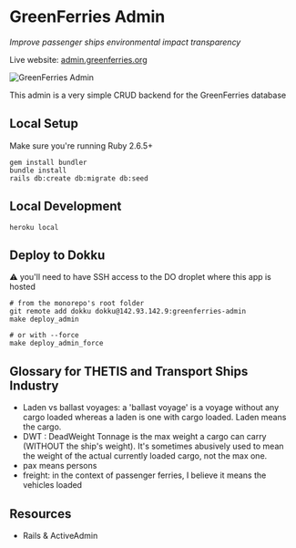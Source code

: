 # GreenFerries Admin

*Improve passenger ships environmental impact transparency*

Live website: [admin.greenferries.org](http://admin.greenferries.org)

![GreenFerries Admin](https://i.imgur.com/1lznLmP.png)

This admin is a very simple CRUD backend for the GreenFerries database

## Local Setup

Make sure you're running Ruby 2.6.5+

```
gem install bundler
bundle install
rails db:create db:migrate db:seed
```

## Local Development

```
heroku local
```

## Deploy to Dokku

⚠️ you'll need to have SSH access to the DO droplet where this app is hosted



```
# from the monorepo's root folder
git remote add dokku dokku@142.93.142.9:greenferries-admin
make deploy_admin

# or with --force
make deploy_admin_force
```

## Glossary for THETIS and Transport Ships Industry

- Laden vs ballast voyages: a 'ballast voyage' is a voyage without any cargo
loaded whereas a laden is one with cargo loaded. Laden means the cargo.
- DWT : DeadWeight Tonnage is the max weight a cargo can carry (WITHOUT the
ship's weight). It's sometimes abusively used to mean the weight of the actual
currently loaded cargo, not the max one.
- pax means persons
- freight: in the context of passenger ferries, I believe it means the vehicles
loaded

## Resources

- Rails & ActiveAdmin
